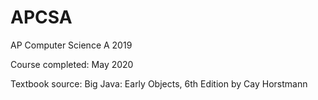 # APCSA
AP Computer Science A 2019

Course completed: May 2020

Textbook source: Big Java: Early Objects, 6th Edition by Cay Horstmann
